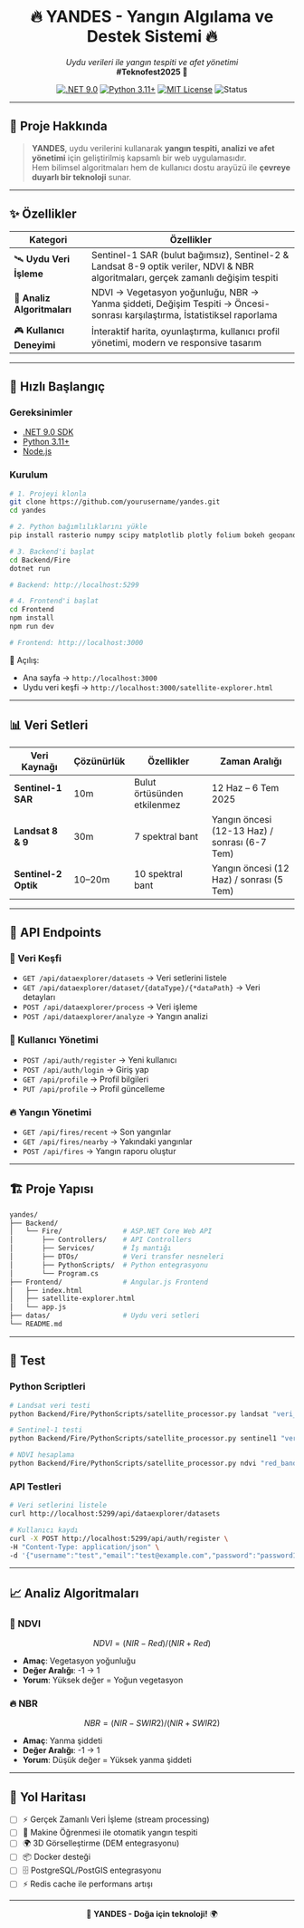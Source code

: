 <h1 align="center">🔥 YANDES - Yangın Algılama ve Destek Sistemi 🔥</h1>
<p align="center">
  <i>Uydu verileri ile yangın tespiti ve afet yönetimi</i><br/>
  <b>#Teknofest2025 🚀</b>
</p>

<p align="center">
  <a href="https://dotnet.microsoft.com/download"><img src="https://img.shields.io/badge/.NET-9.0-blue.svg" alt=".NET 9.0"/></a>
  <a href="https://python.org"><img src="https://img.shields.io/badge/Python-3.11+-green.svg" alt="Python 3.11+"/></a>
  <a href="LICENSE"><img src="https://img.shields.io/badge/License-MIT-yellow.svg" alt="MIT License"/></a>
  <img src="https://img.shields.io/badge/Status-Active-brightgreen.svg" alt="Status"/>
</p>

---

## 🌟 Proje Hakkında  
> **YANDES**, uydu verilerini kullanarak **yangın tespiti, analizi ve afet yönetimi** için geliştirilmiş kapsamlı bir web uygulamasıdır.  
> Hem bilimsel algoritmaları hem de kullanıcı dostu arayüzü ile **çevreye duyarlı bir teknoloji** sunar.  

---

## ✨ Özellikler  

| Kategori | Özellikler |
|----------|------------|
| 🛰️ **Uydu Veri İşleme** | Sentinel-1 SAR (bulut bağımsız), Sentinel-2 & Landsat 8-9 optik veriler, NDVI & NBR algoritmaları, gerçek zamanlı değişim tespiti |
| 🔬 **Analiz Algoritmaları** | NDVI → Vegetasyon yoğunluğu, NBR → Yanma şiddeti, Değişim Tespiti → Öncesi-sonrası karşılaştırma, İstatistiksel raporlama |
| 🎮 **Kullanıcı Deneyimi** | İnteraktif harita, oyunlaştırma, kullanıcı profil yönetimi, modern ve responsive tasarım |

---

## 🚀 Hızlı Başlangıç  

### Gereksinimler
- [.NET 9.0 SDK](https://dotnet.microsoft.com/download)  
- [Python 3.11+](https://python.org)  
- [Node.js](https://nodejs.org)  

### Kurulum
```bash
# 1. Projeyi klonla
git clone https://github.com/yourusername/yandes.git
cd yandes

# 2. Python bağımlılıklarını yükle
pip install rasterio numpy scipy matplotlib plotly folium bokeh geopandas sentinelsat

# 3. Backend'i başlat
cd Backend/Fire
dotnet run

# Backend: http://localhost:5299

# 4. Frontend'i başlat
cd Frontend
npm install
npm run dev

# Frontend: http://localhost:3000
```

📌 Açılış:  
- Ana sayfa → `http://localhost:3000`  
- Uydu veri keşfi → `http://localhost:3000/satellite-explorer.html`  

---

## 📊 Veri Setleri  

| Veri Kaynağı | Çözünürlük | Özellikler | Zaman Aralığı |
|--------------|------------|------------|---------------|
| **Sentinel-1 SAR** | 10m | Bulut örtüsünden etkilenmez | 12 Haz – 6 Tem 2025 |
| **Landsat 8 & 9** | 30m | 7 spektral bant | Yangın öncesi (12-13 Haz) / sonrası (6-7 Tem) |
| **Sentinel-2 Optik** | 10–20m | 10 spektral bant | Yangın öncesi (12 Haz) / sonrası (5 Tem) |

---

## 🔧 API Endpoints  

### 📂 Veri Keşfi  
- `GET /api/dataexplorer/datasets` → Veri setlerini listele  
- `GET /api/dataexplorer/dataset/{dataType}/{*dataPath}` → Veri detayları  
- `POST /api/dataexplorer/process` → Veri işleme  
- `POST /api/dataexplorer/analyze` → Yangın analizi  

### 👤 Kullanıcı Yönetimi  
- `POST /api/auth/register` → Yeni kullanıcı  
- `POST /api/auth/login` → Giriş yap  
- `GET /api/profile` → Profil bilgileri  
- `PUT /api/profile` → Profil güncelleme  

### 🔥 Yangın Yönetimi  
- `GET /api/fires/recent` → Son yangınlar  
- `GET /api/fires/nearby` → Yakındaki yangınlar  
- `POST /api/fires` → Yangın raporu oluştur  

---

## 🏗️ Proje Yapısı  
```bash
yandes/
├── Backend/
│   └── Fire/               # ASP.NET Core Web API
│       ├── Controllers/    # API Controllers
│       ├── Services/       # İş mantığı
│       ├── DTOs/           # Veri transfer nesneleri
│       ├── PythonScripts/  # Python entegrasyonu
│       └── Program.cs
├── Frontend/               # Angular.js Frontend
│   ├── index.html
│   ├── satellite-explorer.html
│   └── app.js
├── datas/                  # Uydu veri setleri
└── README.md
```

---

## 🧪 Test  

### Python Scriptleri
```bash
# Landsat veri testi
python Backend/Fire/PythonScripts/satellite_processor.py landsat "veri_yolu"

# Sentinel-1 testi
python Backend/Fire/PythonScripts/satellite_processor.py sentinel1 "veri_yolu"

# NDVI hesaplama
python Backend/Fire/PythonScripts/satellite_processor.py ndvi "red_band" "nir_band" "output"
```

### API Testleri
```bash
# Veri setlerini listele
curl http://localhost:5299/api/dataexplorer/datasets

# Kullanıcı kaydı
curl -X POST http://localhost:5299/api/auth/register \
-H "Content-Type: application/json" \
-d '{"username":"test","email":"test@example.com","password":"password123"}'
```

---

## 📈 Analiz Algoritmaları  

### 🌱 NDVI
```math
NDVI = (NIR - Red) / (NIR + Red)
```
- **Amaç**: Vegetasyon yoğunluğu  
- **Değer Aralığı**: -1 → 1  
- **Yorum**: Yüksek değer = Yoğun vegetasyon  

### 🔥 NBR
```math
NBR = (NIR - SWIR2) / (NIR + SWIR2)
```
- **Amaç**: Yanma şiddeti  
- **Değer Aralığı**: -1 → 1  
- **Yorum**: Düşük değer = Yüksek yanma şiddeti  

---

## 🔮 Yol Haritası  

- [ ] ⚡ Gerçek Zamanlı Veri İşleme (stream processing)  
- [ ] 🤖 Makine Öğrenmesi ile otomatik yangın tespiti  
- [ ] 🌍 3D Görselleştirme (DEM entegrasyonu)  
- [ ] 📦 Docker desteği  
- [ ] 🗄️ PostgreSQL/PostGIS entegrasyonu  
- [ ] ⚡ Redis cache ile performans artışı  

---

<p align="center">🚀 <b>YANDES - Doğa için teknoloji!</b> 🌍</p>

